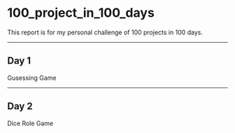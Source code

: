 # 100_project_in_100_days
This report is for my personal challenge of 100 projects in 100 days. 

---

## Day 1
Gusessing Game

---

## Day 2
Dice Role Game


